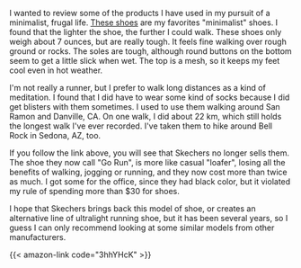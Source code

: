 I wanted to review some of the products I have used in my pursuit of a minimalist, frugal life.
[These shoes](https://www.amazon.com/gp/product/B007Z2OB74?pf_rd_r=G4KRYSPKQPZ9AVA5MKM5&pf_rd_p=edaba0ee-c2fe-4124-9f5d-b31d6b1bfbee&th=1&psc=1)
are my favorites "minimalist" shoes.  I found that the lighter the shoe, the further I could walk.
These shoes only weigh about 7 ounces, but are really tough.  It feels fine walking over rough ground or rocks.  The
soles are tough, although round buttons on the bottom seem to get a little slick when wet.  The top is a mesh, so
it keeps my feet cool even in hot weather.

I'm not really a runner, but I prefer to walk long distances as a kind of meditation.  I found that I did have
to wear some kind of socks because I did get blisters with them sometimes.  I used to use them walking around
San Ramon and Danville, CA.  On one walk, I did about 22 km, which still holds the longest walk I've ever recorded.
I've taken them to hike around Bell Rock in Sedona, AZ, too.

If you follow the link above, you will see that Skechers no longer sells them.  The shoe they now call "Go Run",
is more like casual "loafer", losing all the benefits of walking, jogging or running, and they now cost more than
twice as much.  I got some for the office, since they had black color, but it violated my rule of spending more
than $30 for shoes.

I hope that Skechers brings back this model of shoe, or creates an alternative line of ultralight running shoe,
but it has been several years, so I guess I can only recommend looking at some similar models from other
manufacturers.

{{< amazon-link code="3hhYHcK" >}}
